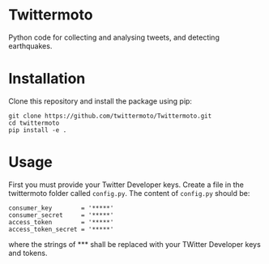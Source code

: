 # Twittermoto
Python code for collecting and analysing tweets, and detecting earthquakes.


# Installation
Clone this repository and install the package using pip:
```
git clone https://github.com/twittermoto/Twittermoto.git
cd twittermoto
pip install -e .
```

# Usage
First you must provide your Twitter Developer keys. Create a file in the twittermoto folder called `config.py`. The content of `config.py` should be:
```
consumer_key        = '*****'
consumer_secret     = '*****'
access_token        = '*****'
access_token_secret = '*****'
```
where the strings of *** shall be replaced with your TWitter Developer keys and tokens.
